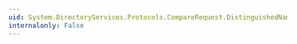 ```yaml
---
uid: System.DirectoryServices.Protocols.CompareRequest.DistinguishedName
internalonly: False
---
```

